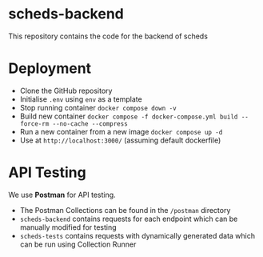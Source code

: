# scheds-backend
This repository contains the code for the backend of scheds

# Deployment
- Clone the GitHub repository
- Initialise `.env` using `env` as a template
- Stop running container
`docker compose down -v`
- Build new container
`docker compose -f docker-compose.yml build --force-rm --no-cache --compress`
- Run a new container from a new image
`docker compose up -d`
- Use at `http://localhost:3000/` (assuming default dockerfile)

# API Testing
We use **Postman** for API testing.
- The Postman Collections can be found in the `/postman` directory
- `scheds-backend` contains requests for each endpoint which can be manually modified for testing
- `scheds-tests` contains requests with dynamically generated data which can be run using Collection Runner